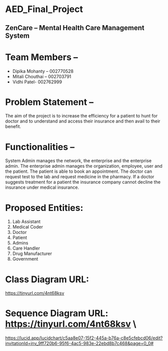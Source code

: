 # AED_Final_Project

## ZenCare – Mental Health Care Management System

# Team Members – 
- Dipika Mohanty – 002770528
- Mitali Chouthai – 002703791
- Vidhi Patel- 002762999

# Problem Statement – 

The aim of the project is to increase the efficiency for a patient to hunt for doctor and to understand and access their insurance and then avail to their benefit.

# Functionalities – 
System Admin manages the network, the enterprise and the enterprise admin.
The enterprise admin manages the organization, employee, user and the patient.
The patient is able to book an appointment. The doctor can request test to the lab and request medicine in the pharmacy. If a doctor suggests treatment for a patient the insurance company cannot decline the insurance under medical insurance.


# Proposed Entities:

1.	Lab Assistant
2.	Medical Coder
3.	Doctor
4.	Patient
5.	Admins
6.	Care Handler
7.	Drug Manufacturer
8.	Government

# Class Diagram URL:
https://tinyurl.com/4nt68ksv


# Sequence Diagram URL: https://tinyurl.com/4nt68ksv \

https://lucid.app/lucidchart/c5aa8e07-15f2-445a-b76a-c8e5cfebcd06/edit?invitationId=inv_9ff720b6-95f6-4ac5-983e-22ebd8b7c468&page=0_0#
